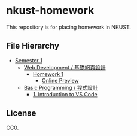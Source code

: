 # nkust-homework

This repository is for placing homework in NKUST.

## File Hierarchy

- [Semester 1](./s1)
  - [Web Development / 基礎網頁設計](./s1/web-development/)
    - [Homework 1](./s1/web-development/hw-1/index.html)
      - [Online Preview](https://nkust-hw.pan93.com/s1/web-development/hw-1/index.html)
  - [Basic Programming / 程式設計](./s1/basic-programming/)
    - [1. Introduction to VS Code](./s1/basic-programming/01-vsc-intro/main.py)

## License

CC0.
